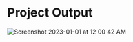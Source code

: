 # Project Output

![Screenshot 2023-01-01 at 12 00 42 AM](https://user-images.githubusercontent.com/8217535/210152693-6b7a60f0-7667-4a80-88b5-a18c36d27736.png)
